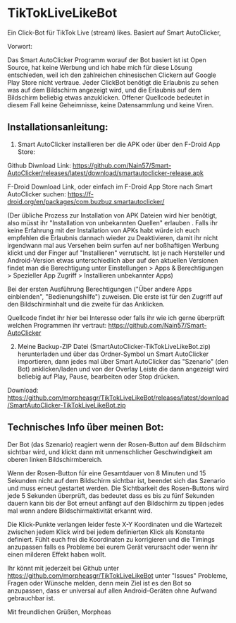 # TikTokLiveLikeBot
Ein Click-Bot für TikTok Live (stream) likes. Basiert auf Smart AutoClicker, 

Vorwort:

Das Smart AutoClicker Programm worauf der Bot basiert ist ist Open Source, hat keine Werbung und ich habe mich für diese Lösung entschieden, weil ich den zahlreichen chinesischen Clickern auf Google Play Store nicht vertraue. Jeder ClickBot benötigt die Erlaubnis zu sehen was auf dem Bildschirm angezeigt wird, und die Erlaubnis auf dem Bildschirm beliebig etwas anzuklicken. Offener Quellcode bedeutet in diesem Fall keine Geheimnisse, keine Datensammlung und keine Viren.

## Installationsanleitung:

1. Smart AutoClicker installieren ber die APK oder über den F-Droid App Store:

Github Diwnload Link:
https://github.com/Nain57/Smart-AutoClicker/releases/latest/download/smartautoclicker-release.apk

F-Droid Download Link, oder einfach im F-Droid App Store nach Smart AutoClicker suchen:
https://f-droid.org/en/packages/com.buzbuz.smartautoclicker/

(Der übliche Prozess zur Installation von APK Dateien wird hier benötigt, also müsst ihr "Installation von unbekannten Quellen" erlauben . Falls ihr keine Erfahrung mit der Installation von APKs habt würde ich euch empfehlen die Erlaubnis dannach wieder zu Deaktivieren, damit ihr nicht irgendwann mal aus Versehen beim surfen auf ner boßhaftigen Werbung klickt und der Finger auf "Installieren" verrutscht. Ist je nach Hersteller und Android-Version etwas unterschiedlich aber auf den aktuellen Versionen findet man die Berechtigung unter Einstellungen > Apps & Berechtigungen > Spezieller App Zugriff > Installieren unbekannter Apps)

Bei der ersten Ausführung Berechtigungen ("Über andere Apps einblenden", "Bedienungshilfe") zuweisen. Die erste ist für den Zugriff auf den Bildschirminhalt und die zweite für das Anklicken.

Quellcode findet ihr hier bei Interesse oder falls ihr wie ich gerne überprüft welchen Programmen ihr vertraut:
https://github.com/Nain57/Smart-AutoClicker

2. Meine Backup-ZIP Datei (SmartAutoClicker-TikTokLiveLikeBot.zip) herunterladen und über das Ordner-Symbol un Smart AutoClicker importieren, dann jedes mal über Smart AutoClicker das "Szenario" (den Bot) anklicken/laden und von der Overlay Leiste die dann angezeigt wird beliebig auf Play, Pause, bearbeiten oder Stop drücken.

Download:
https://github.com/morpheasgr/TikTokLiveLikeBot/releases/latest/download/SmartAutoClicker-TikTokLiveLikeBot.zip


## Technisches Info über meinen Bot:
Der Bot (das Szenario) reagiert wenn der Rosen-Button auf dem Bildschirm sichtbar wird, und klickt dann mit unmenschlicher Geschwindigkeit am oberen linken Bildschirmbereich.

Wenn der Rosen-Button für eine Gesamtdauer von 8 Minuten und 15 Sekunden nicht auf dem Bildschirm sichtbar ist, beendet sich das Szenario und muss erneut gestartet werden.
Die Sichtbarkeit des Rosen-Buttons wird jede 5 Sekunden überprüft, das bedeutet dass es bis zu fünf Sekunden dauern kann bis der Bot erneut anfängt auf den Bildschirm zu tippen jedes mal wenn andere Bildschirmaktivität erkannt wird.

Die Klick-Punkte verlangen leider feste X-Y Koordinaten und die Wartezeit zwischen jedem Klick wird bei jedem definierten Klick als Konstante definiert. Fühlt euch frei die Koordinaten zu korrigieren und die Timings anzupassen falls es Probleme bei eurem Gerät verursacht oder wenn ihr einen milderen Effekt haben wollt.

Ihr könnt mit jederzeit bei Github unter https://github.com/morpheasgr/TikTokLiveLikeBot unter "Issues" Probleme, Fragen oder Wünsche melden, denn mein Ziel ist es den Bot so anzupassen, dass er universal auf allen Android-Geräten ohne Aufwand gebrauchbar ist.

Mit freundlichen Grüßen,
Morpheas
